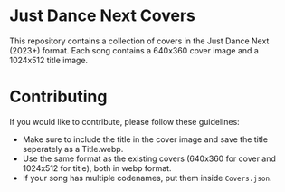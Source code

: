 # Just Dance Next Covers
This repository contains a collection of covers in the Just Dance Next (2023+) format.
Each song contains a 640x360 cover image and a 1024x512 title image.

# Contributing
If you would like to contribute, please follow these guidelines:
- Make sure to include the title in the cover image and save the title seperately as a Title.webp.
- Use the same format as the existing covers (640x360 for cover and 1024x512 for title), both in webp format.
- If your song has multiple codenames, put them inside `Covers.json`.